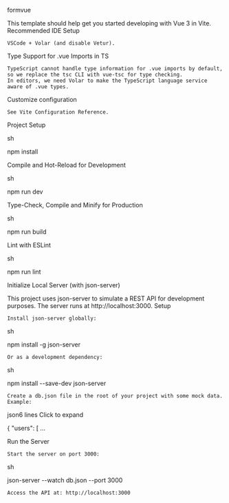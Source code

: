 formvue

This template should help get you started developing with Vue 3 in Vite.
Recommended IDE Setup

    VSCode + Volar (and disable Vetur).

Type Support for .vue Imports in TS

    TypeScript cannot handle type information for .vue imports by default, so we replace the tsc CLI with vue-tsc for type checking.
    In editors, we need Volar to make the TypeScript language service aware of .vue types.

Customize configuration

    See Vite Configuration Reference.

Project Setup

sh

npm install

Compile and Hot-Reload for Development

sh

npm run dev

Type-Check, Compile and Minify for Production

sh

npm run build

Lint with ESLint

sh

npm run lint

Initialize Local Server (with json-server)

This project uses json-server to simulate a REST API for development purposes. The server runs at http://localhost:3000.
Setup

    Install json-server globally:

sh

npm install -g json-server

    Or as a development dependency:

sh

npm install --save-dev json-server

    Create a db.json file in the root of your project with some mock data. Example:

json6 lines
Click to expand

{
"users": [
...

Run the Server

    Start the server on port 3000:

sh

json-server --watch db.json --port 3000

    Access the API at: http://localhost:3000
